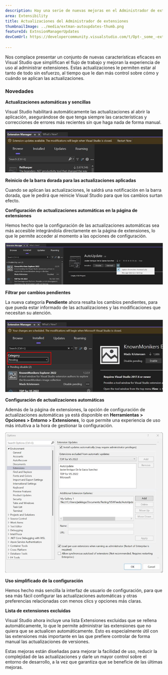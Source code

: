```yaml
---
description: Hay una serie de nuevas mejoras en el Administrador de extensiones en Visual Studio que facilitará el uso de las extensiones.
area: Extensibility
title: Actualizaciones del Administrador de extensiones
thumbnailImage: ../media/extman-autoupdates-thumb.png
featureId: ExtnsionManagerUpdates
devComUrl: https://developercommunity.visualstudio.com/t/Opt-_some_-extensions-in-to-auto-update/1236000

---
```



Nos complace presentar un conjunto de nuevas características eficaces en Visual Studio que simplifican el flujo de trabajo y mejoran la experiencia de uso al administrar extensiones. Estas actualizaciones le permiten estar al tanto de todo sin esfuerzo, al tiempo que le dan más control sobre cómo y cuándo se aplican las actualizaciones.

### Novedades

**Actualizaciones automáticas y sencillas**

Visual Studio habilitará automáticamente las actualizaciones al abrir la aplicación, asegurándose de que tenga siempre las características y correcciones de errores más recientes sin que haga nada de forma manual.

![Actualizaciones automáticas de Extman](../media/extman-autoupdates.png)

**Reinicio de la barra dorada para las actualizaciones aplicadas**

Cuando se aplican las actualizaciones, le saldrá una notificación en la barra dorada, que le pedirá que reinicie Visual Studio para que los cambios surtan efecto.

**Configuración de actualizaciones automáticas en la página de extensiones**

Hemos hecho que la configuración de las actualizaciones automáticas sea más accesible integrándola directamente en la página de extensiones, lo que le permite acceder al momento a las opciones de configuración.

![Configuración de actualizaciones de Extman](../media/extman-updatesettings.png)

**Filtrar por cambios pendientes**

La nueva categoría **Pendiente** ahora resalta los cambios pendientes, para que pueda estar informado de las actualizaciones y las modificaciones que necesitan su atención.

![Pendiente de Extman](../media/extman-pending.png)

**Configuración de actualizaciones automáticas**

Además de la página de extensiones, la opción de configuración de actualizaciones automáticas ya está disponible en **Herramientas > Opciones > Entorno > Extensiones**, lo que permite una experiencia de uso más intuitiva a la hora de gestionar la configuración.

![Opciones de Extman](../media/extman-options.png)

**Uso simplificado de la configuración**

Hemos hecho más sencilla la interfaz de usuario de configuración, para que sea más fácil configurar las actualizaciones automáticas y otras preferencias relacionadas con menos clics y opciones más claras.

**Lista de extensiones excluidas**

Visual Studio ahora incluye una lista Extensiones excluidas que se rellena automáticamente, lo que le permite administrar las extensiones que no quiera que se actualicen automáticamente. Esto es especialmente útil con las extensiones más importante en las que prefiere controlar de forma manual las actualizaciones de versiones.

Estas mejoras están diseñadas para mejorar la facilidad de uso, reducir la complejidad de las actualizaciones y darle un mayor control sobre el entorno de desarrollo, a la vez que garantiza que se beneficie de las últimas mejoras.
